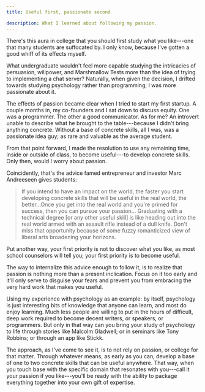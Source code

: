 ```yaml
---
title: Useful first, passionate second

description: What I learned about following my passion.
---
```


There's this aura in college that you should first study what you like---one that many students are suffocated by. I only know, because I've gotten a good whiff of its effects myself.

What undergraduate wouldn't feel more capable studying the intricacies of persuasion, willpower, and Marshmallow Tests more than the idea of trying to implementing a chat server? Naturally, when given the decision, I drifted towards studying psychology rather than programming; I was more passionate about it.

The effects of passion became clear when I tried to start my first startup. A couple months in, my co-founders and I sat down to discuss equity. One was a programmer. The other a good communicator. As for me? An introvert unable to describe what he brought to the table---because I didn't bring anything concrete. Without a base of concrete skills, all I was, was a passionate idea guy; as rare and valuable as the average student.

From that point forward, I made the resolution to use any remaining time, inside or outside of class, to become useful---to develop concrete skills. Only then, would I worry about passion.

Coincidently, that's the advice famed entrepreneur and investor Marc Andreeseen gives students:

>If you intend to have an impact on the world, the faster you start developing concrete skills that will be useful in the real world, the better...Once you get into the real world and you're primed for success, then you can pursue your passion... Graduating with a technical degree [or any other useful skill] is like heading out into the real world armed with an assault rifle instead of a dull knife. Don't miss that opportunity because of some fuzzy romanticized view of liberal arts broadening your horizons.

Put another way, your first priority is not to discover what you like, as most school counselors will tell you; your first priority is to become useful.

The way to internalize this advice enough to follow it, is to realize that passion is nothing more than a present inclication. Focus on it too early and it'll only serve to disguise your fears and prevent you from embracing the very hard work that makes you useful.

Using my experience with psychology as an example: by itself, psychology is just interesting bits of knowledge that anyone can learn, and most do enjoy learning. Much less people are willing to put in the hours of difficult, deep work required to become decent writers, or speakers, or programmers. But only in that way can you bring your study of psychology to life through stories like Malcolm Gladwell; or in seminars like Tony Robbins; or through an app like Stickk.

The approach, as I've come to see it, is to not rely on passion, or college for that matter. Through whatever means, as early as you can, develop a base of one to two concrete skills that can be useful anywhere. That way, when you touch base with the specific domain that resonates with you---call it your passion if you like---you'll be ready with the ability to package everything together into your own gift of expertise.
